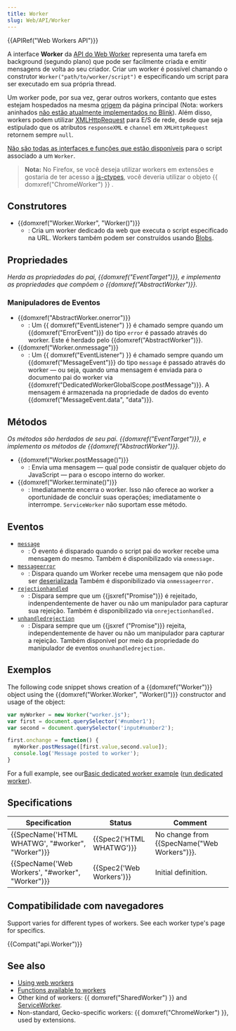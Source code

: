 ```yaml
---
title: Worker
slug: Web/API/Worker
---
```


{{APIRef("Web Workers API")}}

A interface **Worker** da [API do Web Worker](/pt-BR/docs/Web/API/Web_Workers_API) representa uma tarefa em background (segundo plano) que pode ser facilmente criada e emitir mensagens de volta ao seu criador. Criar um worker é possível chamando o construtor `Worker("path/to/worker/script")` e especificando um script para ser executado em sua própria thread.

Um worker pode, por sua vez, gerar outros workers, contanto que estes estejam hospedados na mesma [origem](/pt-BR/docs/Web/Security/Same-origin_policy) da página principal (Nota: workers aninhados [não estão atualmente implementados no Blink](https://groups.google.com/a/chromium.org/forum/#!topic/blink-dev/5R3B4RN4GHU)). Além disso, workers podem utilizar [XMLHttpRequest](/pt-BR/docs/Web/API/XMLHttpRequest) para E/S de rede, desde que seja estipulado que os atributos `responseXML` e `channel` em `XMLHttpRequest` retornem sempre `null`.

[Não são todas as interfaces e funções que estão disponíveis](/En/DOM/Worker/Functions_available_to_workers) para o script associado a um `Worker`.

> **Nota:** No Firefox, se você deseja utilizar workers em extensões e gostaria de ter acesso a [js-ctypes](/en/js-ctypes), você deveria utilizar o objeto {{ domxref("ChromeWorker") }} .

## Construtores

- {{domxref("Worker.Worker", "Worker()")}}
  - : Cria um worker dedicado da web que executa o script especificado na URL. Workers também podem ser construídos usando [Blobs](/pt-BR/docs/Web/API/Blob).

## Propriedades

_Herda as propriedades do pai, {{domxref("EventTarget")}}, e implementa as propriedades que compõem o {{domxref("AbstractWorker")}}._

### Manipuladores de Eventos

- {{domxref("AbstractWorker.onerror")}}
  - : Um {{ domxref("EventListener") }} é chamado sempre quando um {{domxref("ErrorEvent")}} do tipo `error` é passado através do worker. Este é herdado pelo {{domxref("AbstractWorker")}}.
- {{domxref("Worker.onmessage")}}
  - : Um {{ domxref("EventListener") }} é chamado sempre quando um {{domxref("MessageEvent")}} do tipo `message` é passado através do worker — ou seja, quando uma mensagem é enviada para o documento pai do worker via {{domxref("DedicatedWorkerGlobalScope.postMessage")}}. A mensagem é armazenada na propriedade de dados do evento {{domxref("MessageEvent.data", "data")}}.

## Métodos

_Os métodos são herdados de seu pai. {{domxref("EventTarget")}}, e implementa os métodos de {{domxref("AbstractWorker")}}._

- {{domxref("Worker.postMessage()")}}
  - : Envia uma mensagem — qual pode consistir de qualquer objeto do JavaScript — para o escopo interno do worker.
- {{domxref("Worker.terminate()")}}
  - : Imediatamente encerra o worker. Isso não oferece ao worker a oportunidade de concluir suas operações; imediatamente o interrompe. `ServiceWorker` não suportam esse método.

## Eventos

- [`message`](/pt-BR/docs/Web/API/Worker/message_event)
  - : O evento é disparado quando o script pai do worker recebe uma mensagem do mesmo.
    Também é disponibilizado via `onmessage.`
- [`messageerror`](/pt-BR/docs/Web/API/Worker/messageerror_event)
  - : Dispara quando um Worker recebe uma mensagem que não pode ser [deserializada](/pt-BR/docs/Web/API/Web_Workers_API/Structured_clone_algorithm)
    Também é disponibilizado via `onmessageerror.`
- [`rejectionhandled`](/pt-BR/docs/Web/API/Window/rejectionhandled_event)
  - : Dispara sempre que um {{jsxref("Promise")}} é rejeitado, indenpendentemente de haver ou não um manipulador para capturar sua rejeição.
    Também é disponibilizado via `onrejectionhandled.`
- [`unhandledrejection`](pt-BR/docs/Web/API/Window/unhandledrejection_event)
  - : Dispara sempre que um {{jsxref ("Promise")}} rejeita, independentemente de haver ou não um manipulador para capturar a rejeição. Também disponível por meio da propriedade do manipulador de eventos `onunhandledrejection.`

## Exemplos

The following code snippet shows creation of a {{domxref("Worker")}} object using the {{domxref("Worker.Worker", "Worker()")}} constructor and usage of the object:

```js
var myWorker = new Worker("worker.js");
var first = document.querySelector('#number1');
var second = document.querySelector('input#number2');

first.onchange = function() {
  myWorker.postMessage([first.value,second.value]);
  console.log('Message posted to worker');
}
```

For a full example, see our[Basic dedicated worker example](https://github.com/mdn/simple-web-worker) ([run dedicated worker](http://mdn.github.io/simple-web-worker/)).

## Specifications

| Specification                                                    | Status                           | Comment                                              |
| ---------------------------------------------------------------- | -------------------------------- | ---------------------------------------------------- |
| {{SpecName('HTML WHATWG', "#worker", "Worker")}} | {{Spec2('HTML WHATWG')}} | No change from {{SpecName("Web Workers")}}. |
| {{SpecName('Web Workers', "#worker", "Worker")}} | {{Spec2('Web Workers')}} | Initial definition.                                  |

## Compatibilidade com navegadores

Support varies for different types of workers. See each worker type's page for specifics.

{{Compat("api.Worker")}}

## See also

- [Using web workers](/En/Using_web_workers)
- [Functions available to workers](/En/DOM/Worker/Functions_available_to_workers)
- Other kind of workers: {{ domxref("SharedWorker") }} and [ServiceWorker](/pt-BR/docs/Web/API/ServiceWorker_API).
- Non-standard, Gecko-specific workers: {{ domxref("ChromeWorker") }}, used by extensions.
